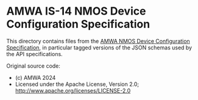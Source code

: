 # AMWA IS-14 NMOS Device Configuration Specification

This directory contains files from the [AMWA NMOS Device Configuration Specification](https://github.com/AMWA-TV/is-14), in particular tagged versions of the JSON schemas used by the API specifications.

Original source code:

- (c) AMWA 2024
- Licensed under the Apache License, Version 2.0; http://www.apache.org/licenses/LICENSE-2.0

